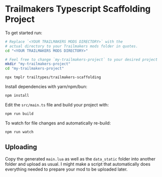 # Trailmakers Typescript Scaffolding Project

To get started run:

```bash
# Replace `<YOUR TRAILMAKERS MODS DIRECTORY>` with the
# actual directory to your Trailmakers mods folder in quotes.
cd "<YOUR TRAILMAKERS MODS DIRECTORY>"

# Feel free to change `my-trailmakers-project` to your desired project name here
mkdir "my-trailmakers-project"
cd "my-trailmakers-project"

npx tmplr trailtypes/trailmakers-scaffolding
```

Install dependencies with yarn/npm/bun:

```bash
npm install
```

Edit the `src/main.ts` file and build your project with:

```bash
npm run build
```

To watch for file changes and automatically re-build:

```bash
npm run watch
```

## Uploading
Copy the generated `main.lua` as well as the `data_static` folder into another folder and upload as usual. I might make a script that automatically does everything needed to prepare your mod to be uploaded later.

